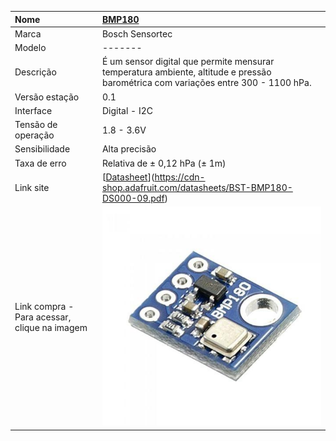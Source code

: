 | Nome | [BMP180](https://drive.google.com/file/d/0B3xnhlFLgV3Ra2V0OUQ3UlR4azQ/view?usp=sharing) |
| :--- | :--- |
| Marca | Bosch Sensortec |
| Modelo | ------- |
| Descrição | É um sensor digital que permite mensurar temperatura ambiente, altitude e pressão barométrica com variações entre 300 - 1100 hPa. |
| Versão estação | 0.1 |
| Interface | Digital - I2C |
| Tensão de operação | 1.8 - 3.6V |
| Sensibilidade | Alta precisão |
| Taxa de erro | Relativa de ± 0,12 hPa \(± 1m\) |
| Link site | [[Datasheet](https://drive.google.com/file/d/0B3xnhlFLgV3Ra2V0OUQ3UlR4azQ/view?usp=sharing)](https://cdn-shop.adafruit.com/datasheets/BST-BMP180-DS000-09.pdf) |
| Link compra - Para acessar, clique na imagem | [![](/assets/bmp180.jpg)](https://drive.google.com/file/d/0B3xnhlFLgV3Ra2V0OUQ3UlR4azQ/view?usp=sharing) |



